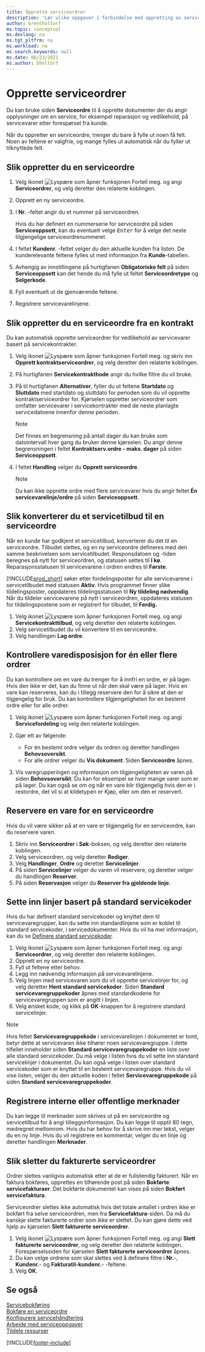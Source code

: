 ```yaml
---
title: Opprette serviceordrer
description: 'Lær ulike oppgaver i forbindelse med oppretting av serviceordrer i Business Central, for eksempel oppretting av en ny serviceordre eller ordre basert på en servicekontrakt.'
author: brentholtorf
ms.topic: conceptual
ms.devlang: na
ms.tgt_pltfrm: na
ms.workload: na
ms.search.keywords: null
ms.date: 06/23/2021
ms.author: bholtorf
---
```

# <a name="create-service-orders"></a>Opprette serviceordrer
Du kan bruke siden **Serviceordre** til å opprette dokumenter der du angir opplysninger om en service, for eksempel reparasjon og vedlikehold, på servicevarer etter forespørsel fra kunde.  

Når du oppretter en serviceordre, trenger du bare å fylle ut noen få felt. Noen av feltene er valgfrie, og mange fylles ut automatisk når du fyller ut tilknyttede felt.  

## <a name="to-create-a-service-order"></a>Slik oppretter du en serviceordre
1. Velg ikonet ![Lyspære som åpner funksjonen Fortell meg.](media/ui-search/search_small.png "Fortell hva du vil gjøre") og angi **Serviceordrer**, og velg deretter den relaterte koblingen.  
2. Opprett en ny serviceordre.  
3. I **Nr.** -feltet angir du et nummer på serviceordren.  

     Hvis du har definert en nummerserie for serviceordre på siden **Serviceoppsett**, kan du eventuelt velge <kbd>Enter</kbd> for å velge det neste tilgjengelige serviceordrenummeret.  

4. I feltet **Kundenr.** -feltet velger du den aktuelle kunden fra listen. De kunderelevante feltene fylles ut med informasjon fra **Kunde**-tabellen.  

5. Avhengig av innstillingene på hurtigfanen **Obligatoriske felt** på siden **Serviceoppsett** kan det hende du må fylle ut feltet **Serviceordretype** og **Selgerkode**.  
6. Fyll eventuelt ut de gjenværende feltene.  
7. Registrere servicevarelinjene.  

## <a name="to-create-a-service-order-from-a-contract"></a>Slik oppretter du en serviceordre fra en kontrakt
Du kan automatisk opprette serviceordrer for vedlikehold av servicevarer basert på servicekontrakter.  

1. Velg ikonet ![Lyspære som åpner funksjonen Fortell meg.](media/ui-search/search_small.png "Fortell hva du vil gjøre") og skriv inn **Opprett kontraktserviceordrer**, og velg deretter den relaterte koblingen.  
2. På hurtigfanen **Servicekontrakthode** angir du hvilke filtre du vil bruke.  
3. På til hurtigfanen **Alternativer**, fyller du ut feltene **Startdato** og **Sluttdato** med startdato og sluttdato for perioden som du vil opprette kontraktserviceordrer for. Kjørselen oppretter serviceordrer som omfatter servicevarer i servicekontrakter med de neste planlagte servicedatoene innenfor denne perioden.  

    > [!NOTE]  
    >  Det finnes en begrensning på antall dager du kan bruke som datointervall hver gang du bruker denne kjørselen. Du angir denne begrensningen i feltet **Kontraktserv.ordre - maks. dager** på siden **Serviceoppsett**.  

4. I feltet **Handling** velger du **Opprett serviceordre**.  
    > [!NOTE]  
    >  Du kan ikke opprette ordre med flere servicevarer hvis du angir feltet **Én servicevarelinje/ordre** på siden **Serviceoppsett**. 

## <a name="to-convert-a-service-quote-to-a-service-order"></a>Slik konverterer du et servicetilbud til en serviceordre
Når en kunde har godkjent et servicetilbud, konverterer du det til en serviceordre. Tilbudet slettes, og en ny serviceordre defineres med den samme beskrivelsen som servicetilbudet. Responsdatoen og -tiden beregnes på nytt for serviceordren, og statusen settes til **I kø**. Reparasjonsstatusen til servicevarene i ordren endres til **Første**.  

[!INCLUDE[prod_short](includes/prod_short.md)] søker etter fordelingsposter for alle servicevarene i servicetilbudet med statusen **Aktiv**. Hvis programmet finner slike tildelingsposter, oppdateres tildelingsstatusen til **Ny tildeling nødvendig**. Når du tildeler servicevarene på nytt i serviceordren, oppdateres statusen for tildelingspostene som er registrert for tilbudet, til **Ferdig.**   

1. Velg ikonet ![Lyspære som åpner funksjonen Fortell meg.](media/ui-search/search_small.png "Fortell hva du vil gjøre") og angi **Servicekontrakttilbud**, og velg deretter den relaterte koblingen.  
2. Velg servicetilbudet du vil konvertere til en serviceordre.  
3. Velg handlingen **Lag ordre**.  

## <a name="to-check-item-availability-for-one-or-more-orders"></a>Kontrollere varedisposisjon for én eller flere ordrer
Du kan kontrollere om en vare du trenger for å innfri en ordre, er på lager. Hvis den ikke er det, kan du finne ut når den skal være på lager. Hvis en vare kan reserveres, kan du i tillegg reservere den for å sikre at den er tilgjengelig for bruk. Du kan kontrollere tilgjengeligheten for en bestemt ordre eller for alle ordrer.  

1.  Velg ikonet ![Lyspære som åpner funksjonen Fortell meg.](media/ui-search/search_small.png "Fortell hva du vil gjøre") og angi **Servicefordeling** og velg den relaterte koblingen.  
2. Gjør ett av følgende:  

    * For én bestemt ordre velger du ordren og deretter handlingen **Behovsoversikt**.  
    * For alle ordrer velger du **Vis dokument**. Siden **Serviceordre** åpnes.  

3. Vis varegrupperingen og informasjon om tilgjengeligheten av varen på siden **Behovsoversikt**. Du kan for eksempel se hvor mange varer som er på lager. Du kan også se om og når en vare blir tilgjengelig hvis den er i restordre, det vil si at kildetypen er Kjøp, eller om den er reservert.

## <a name="to-reserve-an-item-for-a-service-order"></a>Reservere en vare for en serviceordre
Hvis du vil være sikker på at en vare er tilgjengelig for en serviceordre, kan du reservere varen.

1. Skriv inn **Serviceordrer** i **Søk**-boksen, og velg deretter den relaterte koblingen.  
2. Velg serviceordren, og velg deretter **Rediger**.  
3. Velg **Handlinger**, **Ordre** og deretter **Servicelinjer**.  
4. På siden **Servicelinjer** velger du varen vil reservere, og deretter velger du handlingen **Reserver**.  
5. På siden **Reservasjon** velger du **Reserver fra gjeldende linje**.

## <a name="to-insert-lines-based-on-standard-service-codes"></a>Sette inn linjer basert på standard servicekoder
Hvis du har definert standard servicekoder og knyttet dem til servicevaregrupper, kan du sette inn standardlinjene som er koblet til standard servicekoder, i servicedokumenter. Hvis du vil ha mer informasjon, kan du se [Definere standard servicekoder](service-how-setup-service-coding.md).   

1. Velg ikonet ![Lyspære som åpner funksjonen Fortell meg.](media/ui-search/search_small.png "Fortell hva du vil gjøre") og angi **Serviceordrer**, og velg deretter den relaterte koblingen.  
2. Opprett en ny serviceordre.  
3. Fyll ut feltene etter behov.  
4. Legg inn nødvendig informasjon på servicevarelinjene.  
5. Velg linjen med servicevaren som du vil opprette servicelinjer for, og velg deretter **Hent standard servicekoder**. Siden **Standard servicevaregruppekoder** åpnes med standardkodene for servicevaregruppen som er angitt i linjen.  
6. Velg ønsket kode, og klikk på **OK**-knappen for å registrere standard servicelinjer.  

> [!NOTE]  
>  Hvis feltet **Servicevaregruppekode** i servicevarelinjen i dokumentet er tomt, betyr dette at servicevaren ikke tilhører noen servicevaregruppe. I dette tilfellet inneholder siden **Standard servicevaregruppekoder** en liste over alle standard servicekoder. Du må velge i listen hvis du vil sette inn standard servicelinjer i dokumentet. Du kan også velge i listen over standard servicekoder som er knyttet til en bestemt servicevaregruppe. Hvis du vil vise listen, velger du den aktuelle koden i feltet **Servicevaregruppekode** på siden **Standard servicevaregruppekoder**.  

## <a name="to-register-internal-or-public-comments"></a>Registrere interne eller offentlige merknader
Du kan legge til merknader som skrives ut på en serviceordre og servicetilbud for å angi tilleggsinformasjon. Du kan legge til opptil 80 tegn, medregnet mellomrom. Hvis du har behov for å skrive inn mer tekst, velger du en ny linje. Hvis du vil registrere en kommentar, velger du en linje og deretter handlingen **Merknader**.  

## <a name="to-delete-invoiced-service-orders"></a>Slik sletter du fakturerte serviceordrer
Ordrer slettes vanligvis automatisk etter at de er fullstendig fakturert. Når en faktura bokføres, opprettes en tilhørende post på siden **Bokførte servicefakturaer**. Det bokførte dokumentet kan vises på siden **Bokført servicefaktura**.  

Serviceordrer slettes ikke automatisk hvis det totale antallet i ordren ikke er bokført fra selve serviceordren, men fra **Servicefaktura**-siden. Da må du kanskje slette fakturerte ordrer som ikke er slettet. Du kan gjøre dette ved hjelp av kjørselen **Slett fakturerte serviceordrer**.  

1. Velg ikonet ![Lyspære som åpner funksjonen Fortell meg.](media/ui-search/search_small.png "Fortell hva du vil gjøre") og angi **Slett fakturerte serviceordrer**, og velg deretter den relaterte koblingen. Forespørselssiden for kjørselen **Slett fakturerte serviceordrer** åpnes.  
2. Du kan velge ordrene som skal slettes ved å definere filtre i **Nr.**-, **Kundenr.**- og **Fakturatil-kundenr.**- -feltene.  
3. Velg **OK**.  


## <a name="see-also"></a>Se også
[Servicebokføring](service-service-posting.md)  
[Bokføre en serviceordre](service-how-to-post-service-orders.md)  
[Konfigurere servicehåndtering](service-setup-service.md)  
[Arbeide med serviceoppgaver](service-how-to-work-on-service-tasks.md)  
[Tildele ressurser](service-how-to-allocate-resources.md)  


[!INCLUDE[footer-include](includes/footer-banner.md)]
